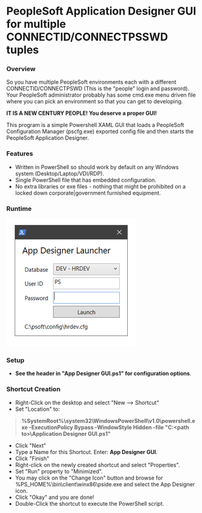 # PeopleSoft Application Designer GUI for multiple CONNECTID/CONNECTPSSWD tuples

### Overview
So you have multiple PeopleSoft environments each with a different CONNECTID/CONNECTPSWD (This is the "people" login and password).  Your PeopleSoft administrator probably has some cmd.exe menu driven file where you can pick an environment so that you can get to developing.

**IT IS A NEW CENTURY PEOPLE! You deserve a proper GUI!**

This program is a simple Powershell XAML GUI that loads a PeopleSoft Configuration Manager (pscfg.exe) exported config file and then starts the PeopleSoft Application Designer.

### Features
* Written in PowerShell so should work by default on any Windows system (Desktop/Laptop/VDI/RDP).
* Single PowerShell file that has embedded configuration.
* No extra libraries or exe files - nothing that might be prohibited on a locked down corporate|government furnished equipment.

### Runtime
![Run example screenshot:](https://github.com/ayush-zutshi/ps-app-designer-gui/blob/main/demo.png)

### Setup
* **See the header in "App Designer GUI.ps1" for configuration options**.

### Shortcut Creation
* Right-Click on the desktop and select "New --> Shortcut"
* Set "Location" to:

> **%SystemRoot%\system32\WindowsPowerShell\v1.0\powershell.exe -ExecutionPolicy Bypass -WindowStyle Hidden -file "C:\<path to>\Application Designer GUI.ps1"**

* Click "Next"
* Type a Name for this Shortcut.  Enter: **App Designer GUI**.
* Click "Finish"
* Right-click on the newly created shortcut and select "Properties".
* Set "Run" property to "Minimized".
* You may click on the "Change Icon" button and browse for %PS_HOME%\bin\client\winx86\pside.exe and select the App Designer icon.
* Click "Okay" and you are done!
* Double-Click the shortcut to execute the PowerShell script.
